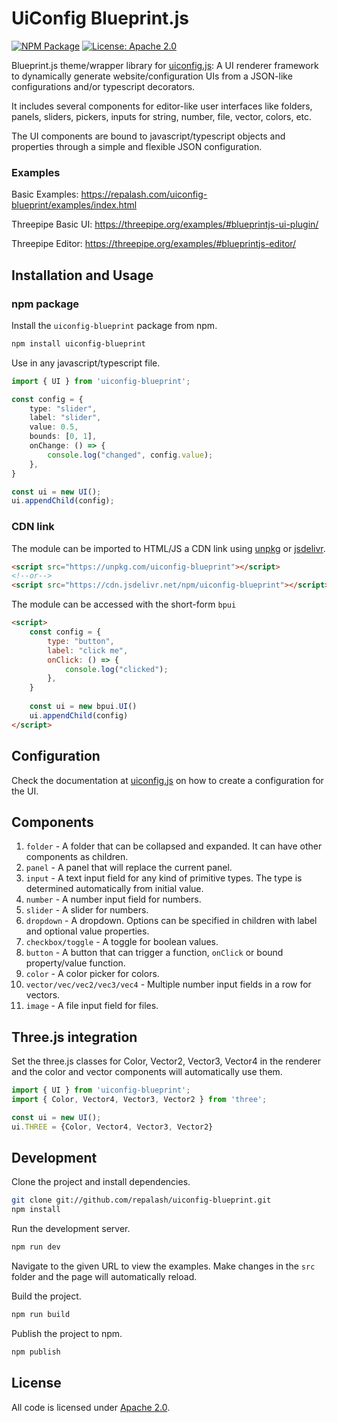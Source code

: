 # UiConfig Blueprint.js

[![NPM Package](https://img.shields.io/npm/v/uiconfig-blueprint.svg)](https://www.npmjs.com/package/uiconfig-blueprint)
[![License: Apache 2.0](https://img.shields.io/badge/License-Apache%202.0-green.svg)](https://opensource.org/license/apache-2-0/)

Blueprint.js theme/wrapper library for [uiconfig.js](https://github.com/repalash/uiconfig.js): A UI renderer framework to dynamically generate website/configuration UIs from a JSON-like configurations and/or typescript decorators. 

It includes several components for editor-like user interfaces like folders, panels, sliders, pickers, inputs for string, number, file, vector, colors, etc.

The UI components are bound to javascript/typescript objects and properties through a simple and flexible JSON configuration.

### Examples

Basic Examples: https://repalash.com/uiconfig-blueprint/examples/index.html

Threepipe Basic UI: https://threepipe.org/examples/#blueprintjs-ui-plugin/

Threepipe Editor: https://threepipe.org/examples/#blueprintjs-editor/

## Installation and Usage

### npm package

Install the `uiconfig-blueprint` package from npm.
```bash
npm install uiconfig-blueprint
```

Use in any javascript/typescript file.
```typescript
import { UI } from 'uiconfig-blueprint';

const config = {
    type: "slider",
    label: "slider",
    value: 0.5,
    bounds: [0, 1],
    onChange: () => {
        console.log("changed", config.value);
    },
}

const ui = new UI();
ui.appendChild(config);
```

### CDN link

The module can be imported to HTML/JS a CDN link using [unpkg](https://unpkg.com/) or [jsdelivr](https://www.jsdelivr.com/).

```html
<script src="https://unpkg.com/uiconfig-blueprint"></script>
<!--or-->
<script src="https://cdn.jsdelivr.net/npm/uiconfig-blueprint"></script>
```

The module can be accessed with the short-form `bpui`
```html
<script>
    const config = {
        type: "button",
        label: "click me",
        onClick: () => {
            console.log("clicked");
        },
    }
    
    const ui = new bpui.UI()
    ui.appendChild(config)
</script>
```

## Configuration

Check the documentation at [uiconfig.js](https://github.com/repalash/uiconfig.js) on how to create a configuration for the UI.

## Components

1. `folder` - A folder that can be collapsed and expanded. It can have other components as children.
2. `panel` - A panel that will replace the current panel.
3. `input` - A text input field for any kind of primitive types. The type is determined automatically from initial value.
4. `number` - A number input field for numbers.
5. `slider` - A slider for numbers. 
6. `dropdown` - A dropdown. Options can be specified in children with label and optional value properties.
7. `checkbox/toggle` - A toggle for boolean values.
8. `button` - A button that can trigger a function, `onClick` or bound property/value function.
9. `color` - A color picker for colors.
10. `vector/vec/vec2/vec3/vec4` - Multiple number input fields in a row for vectors.
11. `image` - A file input field for files.

## Three.js integration

Set the three.js classes for Color, Vector2, Vector3, Vector4 in the renderer and the color and vector components will automatically use them.

```typescript
import { UI } from 'uiconfig-blueprint';
import { Color, Vector4, Vector3, Vector2 } from 'three';

const ui = new UI();
ui.THREE = {Color, Vector4, Vector3, Vector2}
```


## Development

Clone the project and install dependencies.
```bash
git clone git://github.com/repalash/uiconfig-blueprint.git
npm install
```

Run the development server.
```bash
npm run dev
```
Navigate to the given URL to view the examples. Make changes in the `src` folder and the page will automatically reload.

Build the project.
```bash
npm run build
```

Publish the project to npm.
```bash
npm publish
```

## License
All code is licensed under [Apache 2.0](LICENSE).

